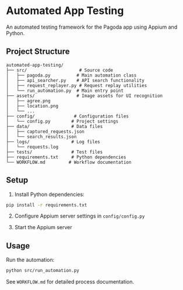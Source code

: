 # Automated App Testing

An automated testing framework for the Pagoda app using Appium and Python.

## Project Structure

```
automated-app-testing/
├── src/                    # Source code
│   ├── pagoda.py          # Main automation class
│   ├── api_searcher.py    # API search functionality
│   ├── request_replayer.py # Request replay utilities
│   └── run_automation.py  # Main entry point
├── assets/                # Image assets for UI recognition
│   ├── agree.png
│   ├── location.png
│   └── ...
├── config/               # Configuration files
│   └── config.py        # Project settings
├── data/                # Data files
│   ├── captured_requests.json
│   └── search_results.json
├── logs/                # Log files
│   └── requests.log
├── tests/               # Test files
├── requirements.txt     # Python dependencies
└── WORKFLOW.md         # Workflow documentation
```

## Setup

1. Install Python dependencies:
```bash
pip install -r requirements.txt
```

2. Configure Appium server settings in `config/config.py`

3. Start the Appium server

## Usage

Run the automation:
```bash
python src/run_automation.py
```

See `WORKFLOW.md` for detailed process documentation.
